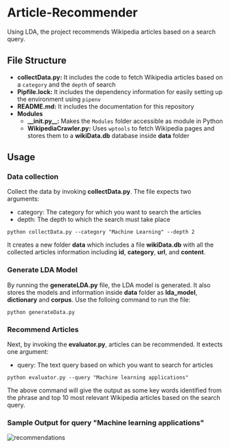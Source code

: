 # Article-Recommender
Using LDA, the project recommends Wikipedia articles based on a search query.

## File Structure
- **collectData.py:** It includes the code to fetch Wikipedia articles based on a `category` and the `depth` of search
- **Pipfile.lock:** It includes the dependency information for easily setting up the environment using `pipenv`
- **README.md:** It includes the documentation for this repository
- **Modules**
  - **\_\_init.py\_\_:** Makes the `Modules` folder accessible as module in Python
  - **WikipediaCrawler.py:** Uses `wptools` to fetch Wikipedia pages and stores them to a **wikiData.db** database inside **data** folder
  
## Usage

### Data collection
Collect the data by invoking **collectData.py**. The file expects two arguments:
  - category: The category for which you want to search the articles
  - depth: The depth to which the search must take place
  
```
python collectData.py --category "Machine Learning" --depth 2
```

It creates a new folder **data** which includes a file **wikiData.db** with all the collected articles information including **id**, **category**, **url**, and **content**.

### Generate LDA Model
By running the **generateLDA.py** file, the LDA model is generated. It also stores the models and information inside **data** folder as **lda_model**, **dictionary** and **corpus**. Use the folloing command to run the file:

```
python generateData.py
```

### Recommend Articles
Next, by invoking the **evaluator.py**, articles can be recommended. It extects one argument:
  - query: The text query based on which you want to search for articles
  
```
python evaluator.py --query "Machine learning applications"
```
 
The above command will give the output as some key words identified from the phrase and top 10 most relevant Wikipedia articles based on the search query.
 
### Sample Output for query "Machine learning applications"

![recommendations](https://github.com/kb22/Article-Recommender/blob/master/sample_images/recommendations.png)
 
